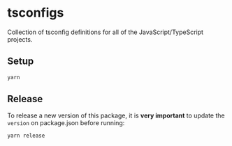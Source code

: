 # tsconfigs

Collection of tsconfig definitions for all of the JavaScript/TypeScript projects.

## Setup

```bash
yarn
```

## Release

To release a new version of this package, it is **very important** to update the `version` on package.json before running:

```bash
yarn release
```
